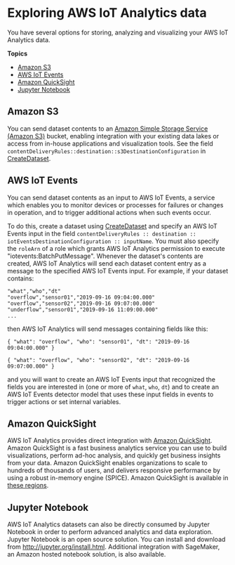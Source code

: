 # Exploring AWS IoT Analytics data<a name="explore-data"></a>

You have several options for storing, analyzing and visualizing your AWS IoT Analytics data\.

**Topics**
+ [Amazon S3](#amazon-s3)
+ [AWS IoT Events](#aws-iot-events)
+ [Amazon QuickSight](#quicksight)
+ [Jupyter Notebook](#jupyter-noteboo)

## Amazon S3<a name="amazon-s3"></a>

You can send dataset contents to an [Amazon Simple Storage Service \(Amazon S3\)](https://docs.aws.amazon.com/AmazonS3/latest/gsg/GetStartedWithS3.html) bucket, enabling integration with your existing data lakes or access from in\-house applications and visualization tools\. See the field `contentDeliveryRules::destination::s3DestinationConfiguration` in [CreateDataset](https://docs.aws.amazon.com/iotanalytics/latest/userguide/api.html#cli-iotanalytics-createdataset)\. 

## AWS IoT Events<a name="aws-iot-events"></a>

You can send dataset contents as an input to AWS IoT Events, a service which enables you to monitor devices or processes for failures or changes in operation, and to trigger additional actions when such events occur\.

To do this, create a dataset using [CreateDataset](https://docs.aws.amazon.com/iotanalytics/latest/userguide/api.html#cli-iotanalytics-createdataset) and specify an AWS IoT Events input in the field `contentDeliveryRules :: destination :: iotEventsDestinationConfiguration :: inputName`\. You must also specify the `roleArn` of a role which grants AWS IoT Analytics permission to execute "iotevents:BatchPutMessage"\. Whenever the dataset's contents are created, AWS IoT Analytics will send each dataset content entry as a message to the specified AWS IoT Events input\. For example, if your dataset contains:

```
"what","who","dt"
"overflow","sensor01","2019-09-16 09:04:00.000"
"overflow","sensor02","2019-09-16 09:07:00.000"
"underflow","sensor01","2019-09-16 11:09:00.000"
...
```

then AWS IoT Analytics will send messages containing fields like this:

```
{ "what": "overflow", "who": "sensor01", "dt": "2019-09-16 09:04:00.000" }
```

```
{ "what": "overflow", "who": "sensor02", "dt": "2019-09-16 09:07:00.000" }
```

and you will want to create an AWS IoT Events input that recognized the fields you are interested in \(one or more of `what`, `who`, `dt`\) and to create an AWS IoT Events detector model that uses these input fields in events to trigger actions or set internal variables\. 

## Amazon QuickSight<a name="quicksight"></a>

AWS IoT Analytics provides direct integration with [Amazon QuickSight](https://aws.amazon.com/quicksight/)\. Amazon QuickSight is a fast business analytics service you can use to build visualizations, perform ad\-hoc analysis, and quickly get business insights from your data\. Amazon QuickSight enables organizations to scale to hundreds of thousands of users, and delivers responsive performance by using a robust in\-memory engine \(SPICE\)\. Amazon QuickSight is available in [these regions](https://docs.aws.amazon.com/general/latest/gr/quicksight.html)\. 

## Jupyter Notebook<a name="jupyter-noteboo"></a>

AWS IoT Analytics datasets can also be directly consumed by Jupyter Notebook in order to perform advanced analytics and data exploration\. Jupyter Notebook is an open source solution\. You can install and download from [http://jupyter\.org/install\.html](https://jupyter.org/install.html)\. Additional integration with SageMaker, an Amazon hosted notebook solution, is also available\. 